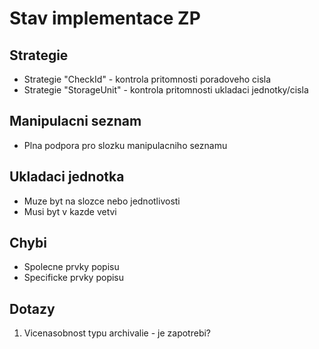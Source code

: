 Stav implementace ZP
====================

Strategie
----------
* Strategie "CheckId" - kontrola pritomnosti poradoveho cisla
* Strategie "StorageUnit" - kontrola pritomnosti ukladaci jednotky/cisla

Manipulacni seznam
------------------
* Plna podpora pro slozku manipulacniho seznamu

Ukladaci jednotka
-----------------
* Muze byt na slozce nebo jednotlivosti
* Musi byt v kazde vetvi

Chybi
-----
* Spolecne prvky popisu
* Specificke prvky popisu


Dotazy
------
1. Vicenasobnost typu archivalie - je zapotrebi?